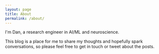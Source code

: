 ```yaml
---
layout: page
title: About
permalink: /about/
---
```


I'm Dan, a research engineer in AI/ML and neuroscience.

This blog is a place for me to share my thoughts and hopefully spark conversations, so please feel free to get in touch or tweet about the posts.

